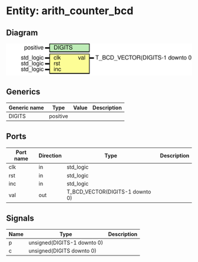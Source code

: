 # Entity: arith_counter_bcd
## Diagram
![Diagram](arith_counter_bcd.svg "Diagram")
## Generics
| Generic name | Type     | Value | Description |
| ------------ | -------- | ----- | ----------- |
| DIGITS       | positive |       |             |
## Ports
| Port name | Direction | Type                            | Description |
| --------- | --------- | ------------------------------- | ----------- |
| clk       | in        | std_logic                       |             |
| rst       | in        | std_logic                       |             |
| inc       | in        | std_logic                       |             |
| val       | out       | T_BCD_VECTOR(DIGITS-1 downto 0) |             |
## Signals
| Name | Type                        | Description |
| ---- | --------------------------- | ----------- |
| p    | unsigned(DIGITS-1 downto 0) |             |
| c    | unsigned(DIGITS   downto 0) |             |
